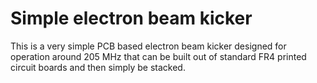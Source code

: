 # Simple electron beam kicker

This is a very simple PCB based electron beam kicker designed
for operation around 205 MHz that can be built out of standard FR4
printed circuit boards and then simply be stacked.
